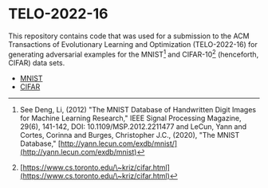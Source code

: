 # TELO-2022-16

This repository contains code that was used for a submission to the ACM Transactions of Evolutionary Learning and Optimization (TELO-2022-16) for generating adversarial examples for the MNIST[^mnist] and CIFAR-10[^cifar] (henceforth, CIFAR) data sets.
- [MNIST](https://github.com/telo-author/telo-2022-16/tree/main/MNIST)
- [CIFAR](https://github.com/telo-author/telo-2022-16/tree/main/CIFAR)

[^mnist]: See Deng, Li, (2012) "The MNIST Database of Handwritten Digit Images for Machine Learning Research," IEEE Signal Processing Magazine,  29(6), 141-142, DOI: 
  10.1109/MSP.2012.2211477 and LeCun, Yann and Cortes, Corinna and Burges, Christopher J.C., (2020), "The MNIST Database," [http://yann.lecun.com/exdb/mnist/](http://yann.lecun.com/exdb/mnist)
[^cifar]: [https://www.cs.toronto.edu/\~kriz/cifar.html](https://www.cs.toronto.edu/\~kriz/cifar.html)
